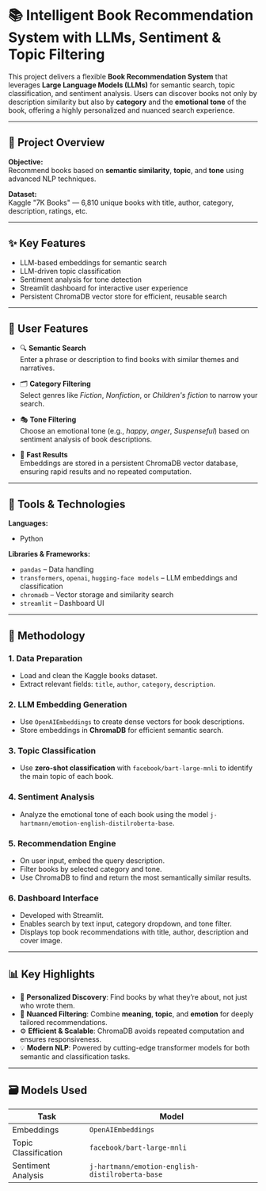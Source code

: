 # 📚 Intelligent Book Recommendation System with LLMs, Sentiment & Topic Filtering

This project delivers a flexible **Book Recommendation System** that leverages **Large Language Models (LLMs)** for semantic search, topic classification, and sentiment analysis. Users can discover books not only by description similarity but also by **category** and the **emotional tone** of the book, offering a highly personalized and nuanced search experience.

---

## 📌 Project Overview

**Objective:**  
Recommend books based on **semantic similarity**, **topic**, and **tone** using advanced NLP techniques.

**Dataset:**  
Kaggle "7K Books" — 6,810 unique books with title, author, category, description, ratings, etc.

---

## ✨ Key Features

- LLM-based embeddings for semantic search
- LLM-driven topic classification
- Sentiment analysis for tone detection
- Streamlit dashboard for interactive user experience
- Persistent ChromaDB vector store for efficient, reusable search

---

## 🎯 User Features

- 🔍 **Semantic Search**  
  Enter a phrase or description to find books with similar themes and narratives.

- 🗂️ **Category Filtering**  
  Select genres like *Fiction*, *Nonfiction*, or *Children's fiction* to narrow your search.

- 🎭 **Tone Filtering**  
  Choose an emotional tone (e.g., *happy*, *anger*, *Suspenseful*) based on sentiment analysis of book descriptions.

- 🚀 **Fast Results**  
  Embeddings are stored in a persistent ChromaDB vector database, ensuring rapid results and no repeated computation.

---

## 🧰 Tools & Technologies

**Languages:**  
- Python

**Libraries & Frameworks:**  
- `pandas` – Data handling  
- `transformers`, `openai`, `hugging-face models` – LLM embeddings and classification  
- `chromadb` – Vector storage and similarity search  
- `streamlit` – Dashboard UI

---

## 🧪 Methodology

### 1. **Data Preparation**
- Load and clean the Kaggle books dataset.
- Extract relevant fields: `title`, `author`, `category`, `description`.

### 2. **LLM Embedding Generation**
- Use `OpenAIEmbeddings` to create dense vectors for book descriptions.
- Store embeddings in **ChromaDB** for efficient semantic search.

### 3. **Topic Classification**
- Use **zero-shot classification** with `facebook/bart-large-mnli` to identify the main topic of each book.

### 4. **Sentiment Analysis**
- Analyze the emotional tone of each book using the model `j-hartmann/emotion-english-distilroberta-base`.

### 5. **Recommendation Engine**
- On user input, embed the query description.
- Filter books by selected category and tone.
- Use ChromaDB to find and return the most semantically similar results.

### 6. **Dashboard Interface**
- Developed with Streamlit.
- Enables search by text input, category dropdown, and tone filter.
- Displays top book recommendations with title, author, description and cover image.

---

## 📊 Key Highlights

- 🔎 **Personalized Discovery**: Find books by what they’re about, not just who wrote them.
- 🧠 **Nuanced Filtering**: Combine **meaning**, **topic**, and **emotion** for deeply tailored recommendations.
- ⚙️ **Efficient & Scalable**: ChromaDB avoids repeated computation and ensures responsiveness.
- 💡 **Modern NLP**: Powered by cutting-edge transformer models for both semantic and classification tasks.

---

## 🗃️ Models Used

| Task | Model |
|------|-------|
| Embeddings | `OpenAIEmbeddings` |
| Topic Classification | `facebook/bart-large-mnli` |
| Sentiment Analysis | `j-hartmann/emotion-english-distilroberta-base` |
